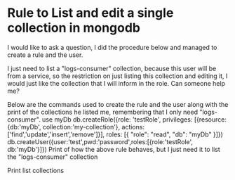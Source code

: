 
# Rule to List and edit a single collection in mongodb

I would like to ask a question, I did the procedure below and managed to create a rule and the user.

I just need to list a "logs-consumer" collection, because this user will be from a service, so the restriction on just listing this collection and editing it, I would just like the collection that I will inform in the role. Can someone help me?

Below are the commands used to create the rule and the user along with the print of the collections he listed me, remembering that I only need "logs-consumer".
use myDb
db.createRole({role: 'testRole', privileges: [{resource: {db:'myDb', collection:'my-collection'}, actions:['find','update','insert','remove']}], roles: [{ "role": "read", "db": "myDb" }]})
db.createUser({user:'test',pwd:'password',roles:[{role:'testRole', db:'myDb'}]})
Print of how the above rule behaves, but I just need it to list the "logs-consumer" collection

Print list collections

        